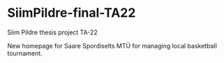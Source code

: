 # SiimPildre-final-TA22
Siim Pildre thesis project TA-22

New homepage for Saare Spordiselts MTÜ for managing local basketball tournament.
